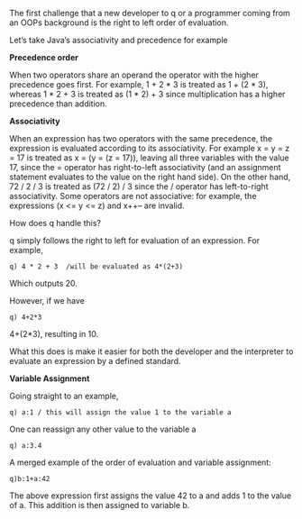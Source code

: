 The first challenge that a new developer to q or a programmer coming from an OOPs background is the right to left order of evaluation.

Let’s take Java’s associativity and precedence for example

**Precedence order**

 When two operators share an operand the operator with the higher precedence goes first. For example, 1 + 2 * 3 is treated as 1 + (2 * 3), whereas 1 * 2 + 3 is treated as (1 * 2) + 3 since multiplication has a higher precedence than addition.

**Associativity**

 When an expression has two operators with the same precedence, the expression is evaluated according to its associativity. For example x = y = z = 17 is treated as x = (y = (z = 17)), leaving all three variables with the value 17, since the = operator has right-to-left associativity (and an assignment statement evaluates to the value on the right hand side). On the other hand, 72 / 2 / 3 is treated as (72 / 2) / 3 since the / operator has left-to-right associativity. Some operators are not associative: for example, the expressions (x <= y <= z) and x++– are invalid.

How does q handle this?

q simply follows the right to left for evaluation of an expression. For example,

    q) 4 * 2 + 3  /will be evaluated as 4*(2+3) 
Which outputs 20.

However, if we have

    q) 4+2*3  

4+(2*3), resulting in 10. 

What this does is make it easier for both the developer and the interpreter to evaluate an expression by a defined standard.

**Variable Assignment**

Going straight to an example,

    q) a:1 / this will assign the value 1 to the variable a 
One can reassign any other value to the variable a

    q) a:3.4  
A merged example of the order of evaluation and variable assignment:

    q)b:1+a:42  
The above expression first assigns the value 42 to a and adds 1 to the value of a. This addition is then assigned to variable b.